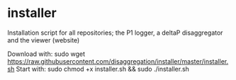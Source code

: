 # installer
Installation script for all repositories; the P1 logger, a deltaP disaggregator and the viewer (website)

Download with: sudo wget https://raw.githubusercontent.com/disaggregation/installer/master/installer.sh
Start with: sudo chmod +x installer.sh && sudo ./installer.sh
